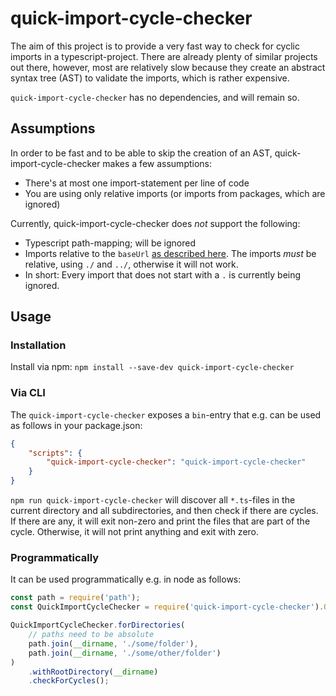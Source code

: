 # quick-import-cycle-checker

The aim of this project is to provide a very fast way to check for cyclic imports in a typescript-project.
There are already plenty of similar projects out there, however, most are relatively slow because they create
an abstract syntax tree (AST) to validate the imports, which is rather expensive.

`quick-import-cycle-checker` has no dependencies, and will remain so.

## Assumptions

In order to be fast and to be able to skip the creation of an AST, quick-import-cycle-checker makes a few assumptions:

-   There's at most one import-statement per line of code
-   You are using only relative imports (or imports from packages, which are ignored)

Currently, quick-import-cycle-checker does _not_ support the following:

-   Typescript path-mapping; will be ignored
-   Imports relative to the `baseUrl` [as described here](https://www.typescriptlang.org/tsconfig#baseUrl).
    The imports _must_ be relative, using `./` and `../`, otherwise it will not work.
-   In short: Every import that does not start with a `.` is currently being ignored.

## Usage

### Installation

Install via npm: `npm install --save-dev quick-import-cycle-checker`

### Via CLI

The `quick-import-cycle-checker` exposes a `bin`-entry that e.g. can be used as follows in your package.json:

```json
{
    "scripts": {
        "quick-import-cycle-checker": "quick-import-cycle-checker"
    }
}
```

`npm run quick-import-cycle-checker` will discover all `*.ts`-files in the current directory
and all subdirectories, and then check if there are cycles.
If there are any, it will exit non-zero and print the files that are part of the cycle.
Otherwise, it will not print anything and exit with zero.

### Programmatically

It can be used programmatically e.g. in node as follows:

```javascript
const path = require('path');
const QuickImportCycleChecker = require('quick-import-cycle-checker').QuickImportCycleChecker;

QuickImportCycleChecker.forDirectories(
    // paths need to be absolute
    path.join(__dirname, './some/folder'),
    path.join(__dirname, './some/other/folder')
)
    .withRootDirectory(__dirname)
    .checkForCycles();
```
